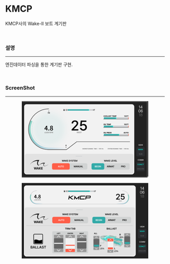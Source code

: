 # KMCP
KMCP사의 Wake-II 보트 계기판

<br />

### 설명
-----
엔진데이터 파싱을 통한 계기판 구현.

<br />

### ScreenShot
-----
<p align="center"><img src="/img/1.png" width="400"></p>
<p align="center"><img src="/img/2.png" width="400"></p>
